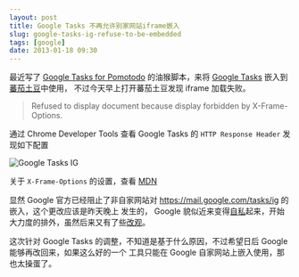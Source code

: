 ```yaml
---
layout: post
title: Google Tasks 不再允许别家网站iframe嵌入 
slug: google-tasks-ig-refuse-to-be-embedded
tags: [google]
date: 2013-01-18 09:30
---
```


最近写了 [Google Tasks for Pomotodo][gp] 的油猴脚本，来将 [Google Tasks][gt] 嵌入到[蕃茄土豆][p]中使用，
不过今天早上打开蕃茄土豆发现 iframe 加载失败。

> Refused to display document because display forbidden by X-Frame-Options.

通过 Chrome Developer Tools 查看 Google Tasks 的 ``HTTP Response Header`` 发现如下配置

![Google Tasks IG](http://pic.yupoo.com/greatghoul_v/CzFuJP8M/hxpWv.png)

关于 ``X-Frame-Options`` 的设置，查看 [MDN][mdn]

显然 Google 官方已经阻止了非自家网站对 <https://mail.google.com/tasks/ig> 的嵌入，这个更改应该是昨天晚上
发生的， Google 貌似近来变得[自私][evil]起来，开始大力度的排外，虽然后来又有了些[改观][noevil]。

这次针对 Google Tasks 的调整，不知道是基于什么原因，不过希望日后 Google 能够再改回来，如果这么好的一个
工具只能在 Google 自家网站上嵌入使用，那也太操蛋了。

[gp]: http://www.g2w.me/2013/01/google-tasks-for-pomootodo-0-3/
[gt]: https://mail.google.com/tasks/ig
[p]: http://pomotodo.com/
[mdn]: https://developer.mozilla.org/en-US/docs/HTTP/X-Frame-Options
[evil]: http://www.guao.hk/posts/google-maps-has-never-been-accessible-on-internet-explorer-mobile-now-blocked-on-windows-phone.html
[noevil]: http://www.guao.hk/posts/google-enabling-maps-access-for-windows-phone-after-uproar.html
